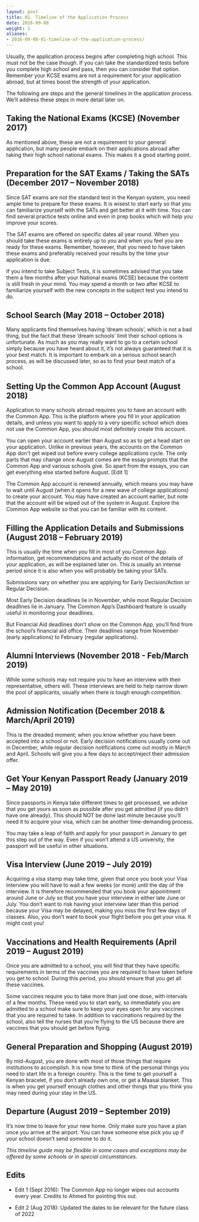 ```yaml
---
layout: post
title: 01. Timeline of the Application Process
date: 2016-09-08
weight: 1
aliases:
- 2016-09-08-01-timeline-of-the-application-process/
---
```


Usually, the application process begins after completing high school. This must not be the case though. If you can take the standardized tests before you complete high school and pass, then you can consider that option. Remember your KCSE exams are not a requirement for your application abroad, but at times boost the strength of your application.

The following are steps and the general timelines in the application process. We’ll address these steps in more detail later on.

## Taking the National Exams (KCSE) (November 2017)

As mentioned above, these are not a requirement to your general application, but many people embark on their applications abroad after taking their high school national exams. This makes it a good starting point.

## Preparation for the SAT Exams / Taking the SATs  (December 2017 – November 2018)

Since SAT exams are not the standard test in the Kenyan system, you need ample time to prepare for these exams. It is wisest to start early so that you can familiarize yourself with the SATs and get better at it with time. You can find several practice tests online and even in prep books which will help you improve your scores.

The SAT exams are offered on specific dates all year round. When you should take these exams is entirely up to you and when you feel you are ready for these exams. Remember, however, that you need to have taken these exams and preferably received your results by the time your application is due.

If you intend to take Subject Tests, it is sometimes advised that you take them a few months after your National exams (KCSE) because the content is still fresh in your mind. You may spend a month or two after KCSE to familiarize yourself with the new concepts in the subject test you intend to do.

## School Search (May 2018 – October 2018)

Many applicants find themselves having ‘dream schools’, which is not a bad thing, but the fact that these ‘dream schools’ limit their school options is unfortunate. As much as you may really want to go to a certain school simply because you have heard about it, it’s not always guaranteed that it is your best match. It is important to embark on a serious school search process, as will be discussed later, so as to find your best match of a school.  

## Setting Up the Common App Account (August 2018)

Application to many schools abroad requires you to have an account with the Common App. This is the platform where you fill in your application details, and unless you want to apply to a very specific school which does not use the Common App, you should most definitely create this account.

You can open your account earlier than August so as to get a head start on your application. Unlike in previous years, the accounts on the Common App don't get wiped out before every college applications cycle. The only parts that may change once August comes are the essay prompts that the Common App and various schools give. So apart from the essays, you can get everything else started before August. [Edit 1]

The Common App account is renewed annually, which means you may have to wait until August (when it opens for a new wave of college applications) to create your account. You may have created an account earlier, but note that the account will be wiped out of the system in August. Explore the Common App website so that you can be familiar with its content.

## Filling the Application Details and Submissions (August 2018 – February 2019)

This is usually the time when you fill in most of you Common App information, get recommendations and actually do most of the details of your application, as will be explained later on. This is usually an intense period since it is also when you will probably be taking your SATs.

Submissions vary on whether you are applying for Early Decision/Action or Regular Decision.

Most Early Decision deadlines lie in November, while most Regular Decision deadlines lie in January. The Common App’s Dashboard feature is usually useful in monitoring your deadlines.

But Financial Aid deadlines don’t show on the Common App, you’ll find from the school’s financial aid office. Their deadlines range from November (early applications) to February (regular applications).

## Alumni Interviews (November 2018 - Feb/March 2019)

While some schools may not require you to have an interview with their representative, others will. These interviews are held to help narrow down the pool of applicants, usually when there is tough enough competition.

## Admission Notification (December 2018 & March/April 2019)

This is the dreaded moment; when you know whether you have been accepted into a school or not. Early decision notifications usually come out in December, while regular decision notifications come out mostly in March and April. Schools will give you a few days to accept/reject their admission offer.

## Get Your Kenyan Passport Ready (January 2019 – May 2019)

Since passports in Kenya take different times to get processed, we advise that you get yours as soon as possible after you get admitted (if you didn’t have one already). This should NOT be done last minute because you’ll need it to acquire your visa, which can be another time-demanding process.

You may take a leap of faith and apply for your passport in January to get this step out of the way. Even if you won’t attend a US university, the passport will be useful in other situations.

## Visa Interview (June 2019 – July 2019)

Acquiring a visa stamp may take time, given that once you book your Visa Interview you will have to wait a few weeks (or more) until the day of the interview. It is therefore recommended that you book your appointment around June or July so that you have your interview in either late June or July. You don’t want to risk having your interview later than this period because your Visa may be delayed, making you miss the first few days of classes. Also, you don’t want to book your flight before you get your visa. It might cost you!

## Vaccinations and Health Requirements (April 2019 – August 2019)

Once you are admitted to a school, you will find that they have specific requirements in terms of the vaccines you are required to have taken before you get to school. During this period, you should ensure that you get all these vaccines.

Some vaccines require you to take more than just one dose, with intervals of a few months. These need you to start early, so immediately you are admitted to a school make sure to keep your eyes open for any vaccines that you are required to take. In addition to vaccinations required by the school, also tell the nurses that you’re flying to the US because there are vaccines that you should get before flying.

## General Preparation and Shopping (August 2019)

By mid-August, you are done with most of those things that require institutions to accomplish. It is now time to think of the personal things you need to start life in a foreign country. This is the time to get yourself a Kenyan bracelet, if you don’t already own one, or get a Maasai blanket. This is when you get yourself enough clothes and other things that you think you may need during your stay in the US.

## Departure (August 2019 – September 2019)

It’s now time to leave for your new home. Only make sure you have a plan once you arrive at the airport. You can have someone else pick you up if your school doesn’t send someone to do it.

*This timeline guide may be flexible in some cases and exceptions may be offered by some schools or in special circumstances.*

## Edits

* Edit 1 (Sept 2016): The Common App no longer wipes out accounts every year. Credits to Ahmed for pointing this out.

* Edit 2 (Aug 2018): Updated the dates to be relevant for the future class of 2022

